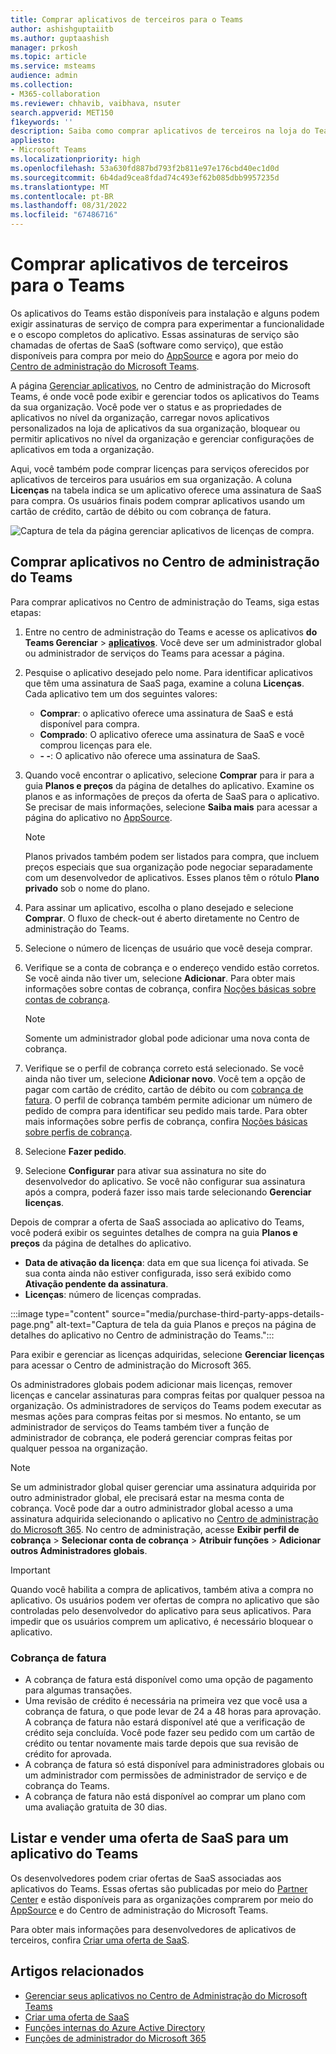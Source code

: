 ```yaml
---
title: Comprar aplicativos de terceiros para o Teams
author: ashishguptaiitb
ms.author: guptaashish
manager: prkosh
ms.topic: article
ms.service: msteams
audience: admin
ms.collection:
- M365-collaboration
ms.reviewer: chhavib, vaibhava, nsuter
search.appverid: MET150
f1keywords: ''
description: Saiba como comprar aplicativos de terceiros na loja do Teams usando um cartão de crédito, um cartão de débito ou por meio de cobrança de fatura.
appliesto:
- Microsoft Teams
ms.localizationpriority: high
ms.openlocfilehash: 53a630fd887bd793f2b811e97e176cbd40ec1d0d
ms.sourcegitcommit: 6b4dad9cea8fdad74c493ef62b085dbb9957235d
ms.translationtype: MT
ms.contentlocale: pt-BR
ms.lasthandoff: 08/31/2022
ms.locfileid: "67486716"
---
```

# <a name="purchase-third-party-apps-for-teams"></a>Comprar aplicativos de terceiros para o Teams

Os aplicativos do Teams estão disponíveis para instalação e alguns podem exigir assinaturas de serviço de compra para experimentar a funcionalidade e o escopo completos do aplicativo. Essas assinaturas de serviço são chamadas de ofertas de SaaS (software como serviço), que estão disponíveis para compra por meio do [AppSource](https://appsource.microsoft.com/) e agora por meio do [Centro de administração do Microsoft Teams](https://admin.teams.microsoft.com).

A página [Gerenciar aplicativos](manage-apps.md), no Centro de administração do Microsoft Teams, é onde você pode exibir e gerenciar todos os aplicativos do Teams da sua organização. Você pode ver o status e as propriedades de aplicativos no nível da organização, carregar novos aplicativos personalizados na loja de aplicativos da sua organização, bloquear ou permitir aplicativos no nível da organização e gerenciar configurações de aplicativos em toda a organização.

Aqui, você também pode comprar licenças para serviços oferecidos por aplicativos de terceiros para usuários em sua organização. A coluna **Licenças** na tabela indica se um aplicativo oferece uma assinatura de SaaS para compra. Os usuários finais podem comprar aplicativos usando um cartão de crédito, cartão de débito ou com cobrança de fatura.

![Captura de tela da página gerenciar aplicativos de licenças de compra.](media/manage-apps-new-page.png)

## <a name="purchase-apps-in-the-teams-admin-center"></a>Comprar aplicativos no Centro de administração do Teams

Para comprar aplicativos no Centro de administração do Teams, siga estas etapas:

1. Entre no centro de administração do Teams e acesse os aplicativos **do Teams Gerenciar** > **[aplicativos](https://admin.teams.microsoft.com/policies/manage-apps)**. Você deve ser um administrador global ou administrador de serviços do Teams para acessar a página.

1. Pesquise o aplicativo desejado pelo nome. Para identificar aplicativos que têm uma assinatura de SaaS paga, examine a coluna **Licenças**. Cada aplicativo tem um dos seguintes valores:
    * **Comprar**: o aplicativo oferece uma assinatura de SaaS e está disponível para compra.  
    * **Comprado**: O aplicativo oferece uma assinatura de SaaS e você comprou licenças para ele.
    * **- -**: O aplicativo não oferece uma assinatura de SaaS.

1. Quando você encontrar o aplicativo, selecione **Comprar** para ir para a guia **Planos e preços** da página de detalhes do aplicativo. Examine os planos e as informações de preços da oferta de SaaS para o aplicativo. Se precisar de mais informações, selecione **Saiba mais** para acessar a página do aplicativo no [AppSource](https://appsource.microsoft.com/).

   > [!NOTE]
   > Planos privados também podem ser listados para compra, que incluem preços especiais que sua organização pode negociar separadamente com um desenvolvedor de aplicativos. Esses planos têm o rótulo **Plano privado** sob o nome do plano.

1. Para assinar um aplicativo, escolha o plano desejado e selecione **Comprar**. O fluxo de check-out é aberto diretamente no Centro de administração do Teams.

1. Selecione o número de licenças de usuário que você deseja comprar.

1. Verifique se a conta de cobrança e o endereço vendido estão corretos. Se você ainda não tiver um, selecione **Adicionar**. Para obter mais informações sobre contas de cobrança, confira [Noções básicas sobre contas de cobrança](/microsoft-365/commerce/manage-billing-accounts).

   > [!NOTE]
   > Somente um administrador global pode adicionar uma nova conta de cobrança.

1. Verifique se o perfil de cobrança correto está selecionado. Se você ainda não tiver um, selecione **Adicionar novo**. Você tem a opção de pagar com cartão de crédito, cartão de débito ou com [cobrança de fatura](#invoice-billing). O perfil de cobrança também permite adicionar um número de pedido de compra para identificar seu pedido mais tarde. Para obter mais informações sobre perfis de cobrança, confira [Noções básicas sobre perfis de cobrança](/microsoft-365/commerce/billing-and-payments/manage-billing-profiles).

1. Selecione **Fazer pedido**.

1. Selecione **Configurar** para ativar sua assinatura no site do desenvolvedor do aplicativo. Se você não configurar sua assinatura após a compra, poderá fazer isso mais tarde selecionando **Gerenciar licenças**.

Depois de comprar a oferta de SaaS associada ao aplicativo do Teams, você poderá exibir os seguintes detalhes de compra na guia **Planos e preços** da página de detalhes do aplicativo.

* **Data de ativação da licença**: data em que sua licença foi ativada. Se sua conta ainda não estiver configurada, isso será exibido como **Ativação pendente da assinatura**.
* **Licenças**: número de licenças compradas.

:::image type="content" source="media/purchase-third-party-apps-details-page.png" alt-text="Captura de tela da guia Planos e preços na página de detalhes do aplicativo no Centro de administração do Teams.":::

Para exibir e gerenciar as licenças adquiridas, selecione **Gerenciar licenças** para acessar o Centro de administração do Microsoft 365.

Os administradores globais podem adicionar mais licenças, remover licenças e cancelar assinaturas para compras feitas por qualquer pessoa na organização. Os administradores de serviços do Teams podem executar as mesmas ações para compras feitas por si mesmos. No entanto, se um administrador de serviços do Teams também tiver a função de administrador de cobrança, ele poderá gerenciar compras feitas por qualquer pessoa na organização.

> [!NOTE]
> Se um administrador global quiser gerenciar uma assinatura adquirida por outro administrador global, ele precisará estar na mesma conta de cobrança. Você pode dar a outro administrador global acesso a uma assinatura adquirida selecionando o aplicativo no [Centro de administração do Microsoft 365](https://admin.microsoft.com). No centro de administração, acesse **Exibir perfil de cobrança** > **Selecionar conta de cobrança** > **Atribuir funções** > **Adicionar outros Administradores globais**.

> [!IMPORTANT]
> Quando você habilita a compra de aplicativos, também ativa a compra no aplicativo. Os usuários podem ver ofertas de compra no aplicativo que são controladas pelo desenvolvedor do aplicativo para seus aplicativos. Para impedir que os usuários comprem um aplicativo, é necessário bloquear o aplicativo.

### <a name="invoice-billing"></a>Cobrança de fatura

* A cobrança de fatura está disponível como uma opção de pagamento para algumas transações.
* Uma revisão de crédito é necessária na primeira vez que você usa a cobrança de fatura, o que pode levar de 24 a 48 horas para aprovação. A cobrança de fatura não estará disponível até que a verificação de crédito seja concluída. Você pode fazer seu pedido com um cartão de crédito ou tentar novamente mais tarde depois que sua revisão de crédito for aprovada.
* A cobrança de fatura só está disponível para administradores globais ou um administrador com permissões de administrador de serviço e de cobrança do Teams.
* A cobrança de fatura não está disponível ao comprar um plano com uma avaliação gratuita de 30 dias.

## <a name="list-and-sell-a-saas-offer-for-a-teams-app"></a>Listar e vender uma oferta de SaaS para um aplicativo do Teams

Os desenvolvedores podem criar ofertas de SaaS associadas aos aplicativos do Teams. Essas ofertas são publicadas por meio do [Partner Center](https://partner.microsoft.com) e estão disponíveis para as organizações comprarem por meio do [AppSource](https://appsource.microsoft.com/) e do Centro de administração do Microsoft Teams.

Para obter mais informações para desenvolvedores de aplicativos de terceiros, confira [Criar uma oferta de SaaS](/azure/marketplace/partner-center-portal/create-new-saas-offer).

## <a name="related-articles"></a>Artigos relacionados

* [Gerenciar seus aplicativos no Centro de Administração do Microsoft Teams](manage-apps.md)
* [Criar uma oferta de SaaS](/azure/marketplace/partner-center-portal/create-new-saas-offer)
* [Funções internas do Azure Active Directory](/azure/active-directory/roles/permissions-reference)
* [Funções de administrador do Microsoft 365](/microsoft-365/admin/add-users/about-admin-roles)
